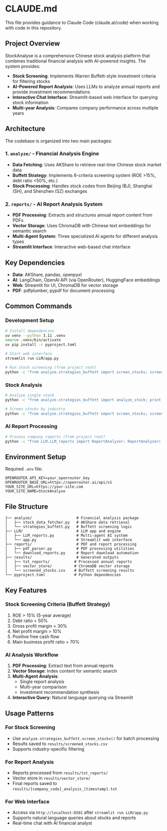 # CLAUDE.md

This file provides guidance to Claude Code (claude.ai/code) when working with code in this repository.

## Project Overview

StockAnalyse is a comprehensive Chinese stock analysis platform that combines traditional financial analysis with AI-powered insights. The system provides:

- **Stock Screening**: Implements Warren Buffett-style investment criteria for filtering stocks
- **AI-Powered Report Analysis**: Uses LLMs to analyze annual reports and provide investment recommendations
- **Interactive Chat Interface**: Streamlit-based web interface for querying stock information
- **Multi-year Analysis**: Compares company performance across multiple years

## Architecture

The codebase is organized into two main packages:

### 1. `analyze/` - Financial Analysis Engine
- **Data Fetching**: Uses AKShare to retrieve real-time Chinese stock market data
- **Buffett Strategy**: Implements 6-criteria screening system (ROE >15%, debt ratio <50%, etc.)
- **Stock Processing**: Handles stock codes from Beijing (BJ), Shanghai (SH), and Shenzhen (SZ) exchanges

### 2. `reports/` - AI Report Analysis System
- **PDF Processing**: Extracts and structures annual report content from PDFs
- **Vector Storage**: Uses ChromaDB with Chinese text embeddings for semantic search
- **Multi-Agent System**: Three specialized AI agents for different analysis types
- **Streamlit Interface**: Interactive web-based chat interface

## Key Dependencies

- **Data**: AKShare, pandas, openpyxl
- **AI**: LangChain, OpenAI API (via OpenRouter), HuggingFace embeddings
- **Web**: Streamlit for UI, ChromaDB for vector storage
- **PDF**: pdfplumber, pypdf for document processing

## Common Commands

### Development Setup
```bash
# Install dependencies
uv venv --python 3.11 .venv
source .venv/bin/activate
uv pip install -r pyproject.toml

# Start web interface
streamlit run LLM/app.py

# Run stock screening (from project root)
python -c "from analyze.strategies_buffett import screen_stocks; screen_stocks()"
```

### Stock Analysis
```bash
# Analyze single stock
python -c "from analyze.strategies_buffett import analyze_stock; print(analyze_stock('600519', 'SH'))"

# Screen stocks by industry
python -c "from analyze.strategies_buffett import screen_stocks; screen_stocks(industry='白酒')"
```

### AI Report Processing
```bash
# Process company reports (from project root)
python -c "from LLM.LLM_reports import ReportAnalyzer; ReportAnalyzer('results/txt_reports', 'results').process_company('000001')"
```

## Environment Setup

Required `.env` file:
```
OPENROUTER_API_KEY=your_openrouter_key
OPENROUTER_BASE_URL=https://openrouter.ai/api/v1
YOUR_SITE_URL=https://your-site.com
YOUR_SITE_NAME=StockAnalyse
```

## File Structure

```
├── analyze/                    # Financial analysis package
│   ├── stock_data_fetcher.py   # AKShare data retrieval
│   └── strategies_buffett.py   # Buffett screening logic
├── LLM/                        # LLM app and engine
│   ├── LLM_reports.py          # Multi-agent AI system
│   └── app.py                  # Streamlit web interface
├── reports/                    # PDF and report processing
│   ├── pdf_parser.py           # PDF processing utilities
│   └── download_reports.py     # Report download automation
├── results/                    # Generated outputs
│   ├── txt_reports/           # Processed annual reports
│   ├── vector_store/          # ChromaDB vector storage
│   └── screened_stocks.csv    # Buffett screening results
└── pyproject.toml             # Python dependencies
```

## Key Features

### Stock Screening Criteria (Buffett Strategy)
1. ROE > 15% (5-year average)
2. Debt ratio < 50%
3. Gross profit margin > 30%
4. Net profit margin > 10%
5. Positive free cash flow
6. Main business profit ratio > 70%

### AI Analysis Workflow
1. **PDF Processing**: Extract text from annual reports
2. **Vector Storage**: Index content for semantic search
3. **Multi-Agent Analysis**: 
   - Single report analysis
   - Multi-year comparison
   - Investment recommendation synthesis
4. **Interactive Query**: Natural language querying via Streamlit

## Usage Patterns

### For Stock Screening
- Use `analyze.strategies_buffett.screen_stocks()` for batch processing
- Results saved to `results/screened_stocks.csv`
- Supports industry-specific filtering

### For Report Analysis
- Reports processed from `results/txt_reports/`
- Vector store in `results/vector_store/`
- Final reports saved to `results/[company_code]_analysis_[timestamp].txt`

### For Web Interface
- Access via `http://localhost:8501` after `streamlit run LLM/app.py`
- Supports natural language queries about stocks and reports
- Real-time chat with AI financial analyst